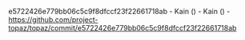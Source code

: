 e5722426e779bb06c5c9f8dfccf23f22661718ab - Kain () - Kain () - https://github.com/project-topaz/topaz/commit/e5722426e779bb06c5c9f8dfccf23f22661718ab
